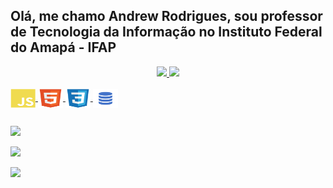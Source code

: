 ## Olá, me chamo Andrew Rodrigues, sou professor de Tecnologia da Informação no Instituto Federal do Amapá - IFAP 

<div align="center">
  <a href="https://github.com/andrewhrodrigues">
  <img height="180em" src="https://github-readme-stats.vercel.app/api?username=andrewhrodrigues&show_icons=true&theme=dark&include_all_commits=true&count_private=true"/>
  <img height="180em" src="https://github-readme-stats.vercel.app/api/top-langs/?username=andrewhrodrigues&layout=compact&langs_count=7&theme=dark"/>
</div>
  
<div style="display: inline_block"><br>
  <img align="center" title="JavaScript"  alt="Js" height="30" width="40" src="https://raw.githubusercontent.com/devicons/devicon/master/icons/javascript/javascript-plain.svg">
  <img align="center" title="HTML" alt="HTML" height="30" width="40" src="https://raw.githubusercontent.com/devicons/devicon/master/icons/html5/html5-original.svg">
  <img align="center" title="CSS" alt="CSS" height="30" width="40" src="https://raw.githubusercontent.com/devicons/devicon/master/icons/css3/css3-original.svg">
  
  <img align="center" title="SQL" alt="SQL"  height="30" width="40" src="https://raw.githubusercontent.com/github/explore/master/topics/sql/sql.png">
  
 
</div>
  
  
  ##
 
<div> 
  <a href="https://www.youtube.com/channel/UCYOzLe9fBk26Y1xTEVauitA" target="_blank"><img src="https://img.shields.io/badge/YouTube-FF0000?style=for-the-badge&logo=youtube&logoColor=white" target="_blank"></a>

  <a href = "mailto:andrewhrodrigues@gmail.com"><img src="https://img.shields.io/badge/-Gmail-%23333?style=for-the-badge&logo=gmail&logoColor=white" target="_blank"></a>
  
  <a href="https://www.linkedin.com/in/andrewrodriguesifap" target="_blank"><img src="https://img.shields.io/badge/-LinkedIn-%230077B5?style=for-the-badge&logo=linkedin&logoColor=white" target="_blank"></a> 
 

</div>
